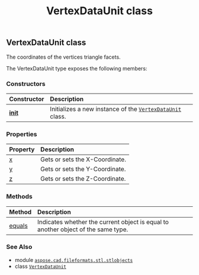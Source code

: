 ﻿---
title: VertexDataUnit class
second_title: Aspose.CAD for Python via .NET API References
description: 
type: docs
weight: 70
url: /python-net/aspose.cad.fileformats.stl.stlobjects/vertexdataunit/
is_root: false
---

## VertexDataUnit class

The coordinates of the vertices triangle facets.



The VertexDataUnit type exposes the following members:

### Constructors
| Constructor | Description |
| :- | :- |
| [__init__](/cad/python-net/aspose.cad.fileformats.stl.stlobjects/vertexdataunit/__init__/#float-float-float) | Initializes a new instance of the [`VertexDataUnit`](/cad/python-net/aspose.cad.fileformats.stl.stlobjects/vertexdataunit) class. |


### Properties
| Property | Description |
| :- | :- |
| [x](/cad/python-net/aspose.cad.fileformats.stl.stlobjects/vertexdataunit/x) | Gets or sets the X-Coordinate. |
| [y](/cad/python-net/aspose.cad.fileformats.stl.stlobjects/vertexdataunit/y) | Gets or sets the Y-Coordinate. |
| [z](/cad/python-net/aspose.cad.fileformats.stl.stlobjects/vertexdataunit/z) | Gets or sets the Z-Coordinate. |


### Methods
| Method | Description |
| :- | :- |
| [equals](/cad/python-net/aspose.cad.fileformats.stl.stlobjects/vertexdataunit/equals/#aspose.cad.fileformats.stl.stlobjects.VertexDataUnit) | Indicates whether the current object is equal to another object of the same type. |



### See Also
* module [`aspose.cad.fileformats.stl.stlobjects`](..)
* class [`VertexDataUnit`](/cad/python-net/aspose.cad.fileformats.stl.stlobjects/vertexdataunit)
